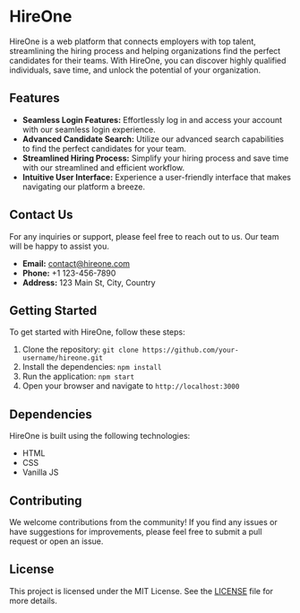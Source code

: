 # HireOne

HireOne is a web platform that connects employers with top talent, streamlining the hiring process and helping organizations find the perfect candidates for their teams. With HireOne, you can discover highly qualified individuals, save time, and unlock the potential of your organization.

## Features

- **Seamless Login Features:** Effortlessly log in and access your account with our seamless login experience.
- **Advanced Candidate Search:** Utilize our advanced search capabilities to find the perfect candidates for your team.
- **Streamlined Hiring Process:** Simplify your hiring process and save time with our streamlined and efficient workflow.
- **Intuitive User Interface:** Experience a user-friendly interface that makes navigating our platform a breeze.

## Contact Us

For any inquiries or support, please feel free to reach out to us. Our team will be happy to assist you.

- **Email:** contact@hireone.com
- **Phone:** +1 123-456-7890
- **Address:** 123 Main St, City, Country

## Getting Started

To get started with HireOne, follow these steps:

1. Clone the repository: `git clone https://github.com/your-username/hireone.git`
2. Install the dependencies: `npm install`
3. Run the application: `npm start`
4. Open your browser and navigate to `http://localhost:3000`

## Dependencies

HireOne is built using the following technologies:

- HTML
- CSS
- Vanilla JS

## Contributing

We welcome contributions from the community! If you find any issues or have suggestions for improvements, please feel free to submit a pull request or open an issue.

## License

This project is licensed under the MIT License. See the [LICENSE](LICENSE) file for more details.

